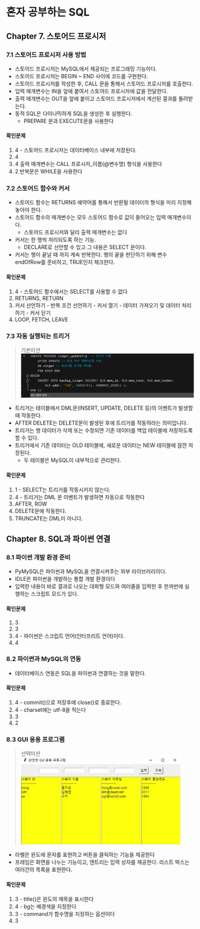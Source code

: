 # 혼자 공부하는 SQL

## Chapter 7. 스토어드 프로시저

### 7.1 스토어드 프로시저 사용 방법

- 스토어드 프로시저는 MySQL에서 제공되는 프로그래밍 기능이다.
- 스토어드 프로시저는 BEGIN ~ END 사이에 코드를 구현한다.
- 스토어드 프로시저를 작성한 후, CALL 문을 통해서 스토어드 프로시저를 호출한다.
- 입력 매개변수는 IN을 앞에 붙여서 스토어드 프로시저에 값을 전달한다.
- 출력 매개변수는 OUT을 앞에 붙이고 스토어드 프로시저에서 계산된 결과를 돌려받는다.
- 동적 SQL은 다이나믹하게 SQL을 생성한 후 실행한다.
  - PREPARE 문과 EXECUTE문을 사용한다

#### 확인문제

1. 4 - 스토어드 프로시저는 데이터베이스 내부에 저장된다.
2. 4
3. 4 출력 매개변수는 CALL 프로시저_이름(@변수명) 형식을 사용한다
4. 2 반복문은 WHILE을 사용한다

### 7.2 스토어드 함수와 커서

- 스토어드 함수는 RETURNS 예약어를 통해서 반환될 데이터의 형식을 미리 지정해 놓아야 한다.
- 스토어드 함수의 매개변수는 모두 스토어드 함수로 값이 들어오는 입력 매개변수이다.
  - 스토어드 프로시저와 달리 출력 매개변수는 없다
- 커서는 한 행씩 처리되도록 하는 기능.
  - DECLARE로 선언할 수 있고 그 내용은 SELECT 문이다.
- 커서는 행이 끝날 때 까지 계속 반복한다. 행의 끝을 판단하기 위해 변수 endOfRow를 준비하고, TRUE인지 체크한다.

#### 확인문제

1. 4 - 스토어드 함수에서는 SELECT를 사용할 수 없다
2. RETURNS, RETURN
3. 커서 선언하기 - 반복 조건 선언하기 - 커서 열기 - 데이터 가져오기 및 데이터 처리하기 - 커서 닫기
4. LOOP, FETCH, LEAVE

### 7.3 자동 실행되는 트리거

> 기본미션
![img_6.png](img_6.png)

- 트리거는 테이블에서 DML문(INSERT, UPDATE, DELETE 등)의 이벤트가 발생할 때 작동한다.
- AFTER DELETE는 DELETE문이 발생된 후에 트리거를 작동하라는 의미입니다.
- 트리거는 행 데이터가 삭제 또는 수정되면 기존 데이터를 백업 테이블에 저장하도록 할 수 있다.
- 트리거에서 기존 데이터는 OLD 테이블에, 새로운 데이터는 NEW 테이블에 잠깐 저장된다.
  - 두 테이블은 MySQL이 내부적으로 관리한다.

#### 확인문제

1. 1 - SELECT는 트리거를 작동시키지 않는다.
2. 4 - 트리거는 DML 문 이벤트가 발생하면 자동으로 작동한다
3. AFTER, ROW
4. DELETE문에 작동한다.
5. TRUNCATE는 DML이 아니다.

## Chapter 8. SQL과 파이썬 연결

### 8.1 파이썬 개발 환경 준비

- PyMySQL은 파이썬과 MySQL을 연결시켜주는 외부 라이브러리이다.
- IDLE은 파이썬을 개발하는 통합 개발 환경이다
- 입력한 내용이 바로 결과로 나오는 대화형 모드와 여러줄을 입력한 후 한꺼번에 실행하는 스크립트 모드가 있다.

#### 확인문제

1. 3
2. 3
3. 4 - 파이썬은 스크립트 언어(인터프리트 언어)이다.
4. 4

### 8.2 파이썬과 MySQL의 연동

- 데이터베이스 연동은 SQL을 파이썬과 연결하는 것을 말한다.

#### 확인문제

1. 4 - commit()으로 저장후에 close()로 종료한다.
2. 4 - charset에는 utf-8을 적는다
3. 3
4. 2

### 8.3 GUI 응용 프로그램

> 선택미션
> ![img_9.png](img_9.png)

- 라벨은 윈도에 문자를 표현하고 버튼을 클릭하는 기능을 제공한다
- 프레임은 화면을 나누는 기능이고, 엔트리는 입력 상자를 제공한다. 리스트 박스는 여러건의 목록을 표현한다.

#### 확인문제

1. 3 - title()은 윈도의 제목을 표시한다
2. 4 - bg는 배경색을 지정한다
3. 3 - command가 함수명을 지정하는 옵션이다
4. 3
